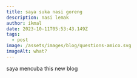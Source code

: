 ```yaml
---
title: saya suka nasi goreng
description: nasi lemak
author: ikmal
date: 2023-10-11T05:53:43.149Z
tags:
  - post
image: /assets/images/blog/questions-amico.svg
imageAlt: what?
---
```

saya mencuba this new blog